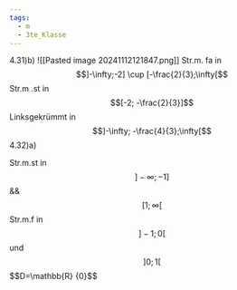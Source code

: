 ```yaml
---
tags:
  - m
  - 3te_Klasse
---
```

4.31)b)
![[Pasted image 20241112121847.png]]
Str.m. fa in $$]-\infty;-2] \cup [-\frac{2}{3};\infty[$$
Str.m .st in $$[-2; -\frac{2}{3}]$$
Linksgekrümmt in $$]-\infty; -\frac{4}{3};\infty[$$
4.32)a)

Str.m.st in $$]-\infty;-1] $$ && $$[1;\infty[$$
Str.m.f in $$]-1;0[$$ und $$]0;1[$$
$$D=\mathbb{R} \{0}$$